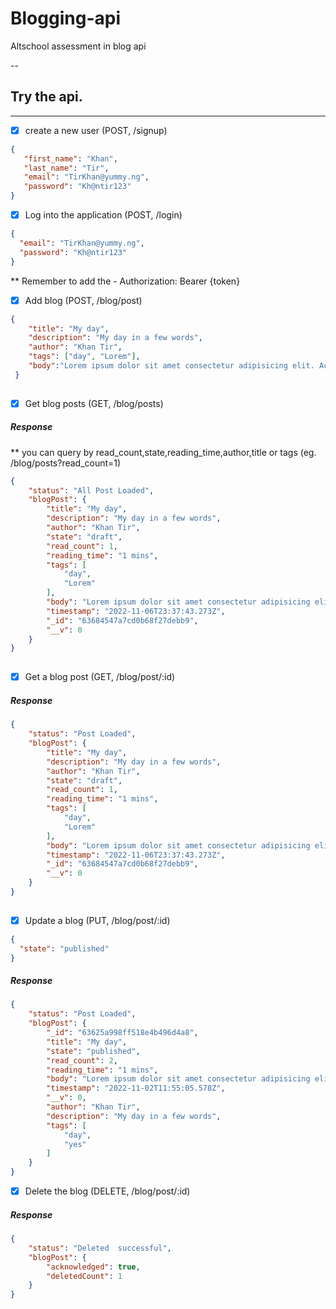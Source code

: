 # Blogging-api
Altschool assessment in blog api

--

## Try the api.
-----

- [x] create a new user (POST, /signup)
```json
{
   "first_name": "Khan",
   "last_name": "Tir",
   "email": "TirKhan@yummy.ng",
   "password": "Kh@ntir123"
}
```
- [x] Log into the application (POST, /login)

```json
{
  "email": "TirKhan@yummy.ng",
  "password": "Kh@ntir123"
}
```
** Remember to add the - Authorization: Bearer {token} 

- [x] Add blog (POST, /blog/post)

```json
{
    "title": "My day",
    "description": "My day in a few words",
    "author": "Khan Tir",
    "tags": ["day", "Lorem"],
    "body":"Lorem ipsum dolor sit amet consectetur adipisicing elit. Accusamus architecto enim cum tempore autem at, porro ad et nisi vel delectus aliquid! Ipsam odit saepe eaque sed fugiat dolores expedita perspiciatis ipsum tempore, iusto tenetur repellendus ratione esse blanditiis rerum voluptas officia adipisci alias enim ad dicta illo? Porro, non."
 }
 
```
- [x] Get blog posts (GET, /blog/posts)

##### Response
** you can query by read_count,state,reading_time,author,title or tags (eg. /blog/posts?read_count=1)

```json
{
    "status": "All Post Loaded",
    "blogPost": {
        "title": "My day",
        "description": "My day in a few words",
        "author": "Khan Tir",
        "state": "draft",
        "read_count": 1,
        "reading_time": "1 mins",
        "tags": [
            "day",
            "Lorem"
        ],
        "body": "Lorem ipsum dolor sit amet consectetur adipisicing elit. Accusamus architecto enim cum tempore autem at, porro ad et nisi vel delectus aliquid! Ipsam odit saepe eaque sed fugiat dolores expedita perspiciatis ipsum tempore, iusto tenetur repellendus ratione esse blanditiis rerum voluptas officia adipisci alias enim ad dicta illo? Porro, non.",
        "timestamp": "2022-11-06T23:37:43.273Z",
        "_id": "63684547a7cd0b68f27debb9",
        "__v": 0
    }
}
  
```
- [x] Get a blog post (GET, /blog/post/:id)

##### Response

```json
{
    "status": "Post Loaded",
    "blogPost": {
        "title": "My day",
        "description": "My day in a few words",
        "author": "Khan Tir",
        "state": "draft",
        "read_count": 1,
        "reading_time": "1 mins",
        "tags": [
            "day",
            "Lorem"
        ],
        "body": "Lorem ipsum dolor sit amet consectetur adipisicing elit. Accusamus architecto enim cum tempore autem at, porro ad et nisi vel delectus aliquid! Ipsam odit saepe eaque sed fugiat dolores expedita perspiciatis ipsum tempore, iusto tenetur repellendus ratione esse blanditiis rerum voluptas officia adipisci alias enim ad dicta illo? Porro, non.",
        "timestamp": "2022-11-06T23:37:43.273Z",
        "_id": "63684547a7cd0b68f27debb9",
        "__v": 0
    }
}
  
```
    
- [x] Update a blog (PUT, /blog/post/:id)

```json
{
  "state": "published"
}

```
##### Response
```json
{
    "status": "Post Loaded",
    "blogPost": {
        "_id": "63625a998ff518e4b496d4a8",
        "title": "My day",
        "state": "published",
        "read_count": 2,
        "reading_time": "1 mins",
        "body": "Lorem ipsum dolor sit amet consectetur adipisicing elit. Accusamus architecto enim cum tempore autem at, porro ad et nisi vel delectus aliquid! Ipsam odit saepe eaque sed fugiat dolores expedita perspiciatis ipsum tempore, iusto tenetur repellendus ratione esse blanditiis rerum voluptas officia adipisci alias enim ad dicta illo? Porro, non.",
        "timestamp": "2022-11-02T11:55:05.578Z",
        "__v": 0,
        "author": "Khan Tir",
        "description": "My day in a few words",
        "tags": [
            "day",
            "yes"
        ]
    }
}

```

- [x] Delete the blog (DELETE, /blog/post/:id)

##### Response

```json
{
    "status": "Deleted  successful",
    "blogPost": {
        "acknowledged": true,
        "deletedCount": 1
    }
}
```


